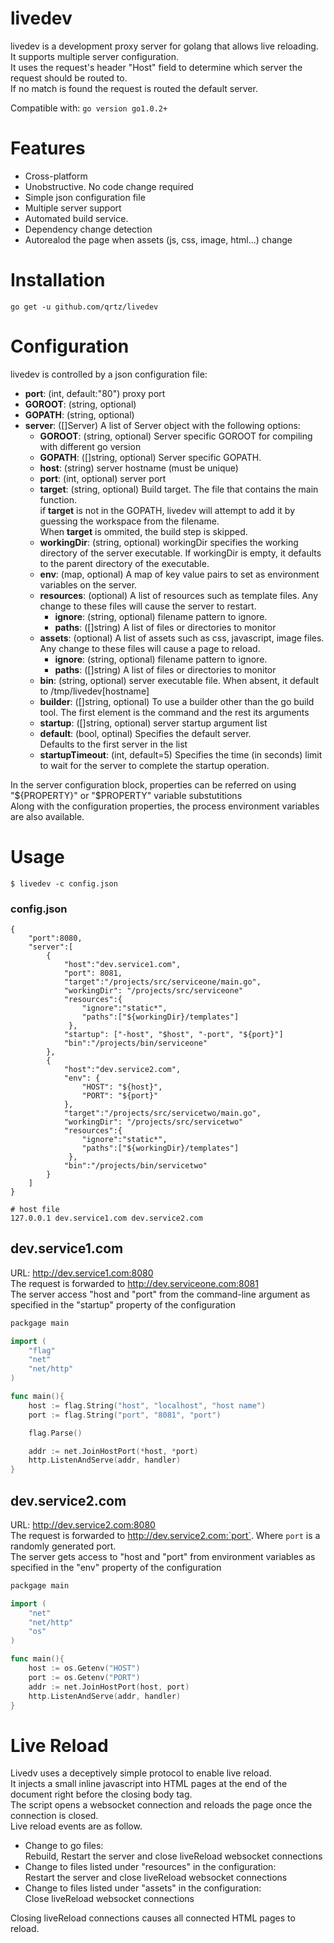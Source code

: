 livedev
=======

livedev is a development proxy server for golang that allows live reloading.  
It supports multiple server configuration.  
It uses the request's header "Host" field to determine which server the request should be routed to.  
If no match is found the request is routed the default server.

 
Compatible with: `go version go1.0.2+`

Features
========
* Cross-platform
* Unobstructive. No code change required
* Simple json configuration file
* Multiple server support
* Automated build service.
* Dependency change detection 
* Autorealod the page when assets (js, css, image, html...) change


Installation
============

`go get -u github.com/qrtz/livedev` 

Configuration
=============
livedev is controlled by a json configuration file:

* __port__: (int, default:"80") proxy port
* __GOROOT__: (string, optional) 
* __GOPATH__: (string, optional)
* __server__: ([]Server) A list of Server object with the following options:
    * __GOROOT__: (string, optional)  Server specific GOROOT for compiling with different go version
    * __GOPATH__: ([]string, optional) Server specific GOPATH.
    * __host__: (string) server hostname (must be unique)
    * __port__: (int, optional) server port  
    * __target__: (string, optional) Build target. The file that contains the main function.  
 if __target__ is not in the GOPATH, livedev will attempt to add it by guessing the workspace from the filename.  
 When __target__ is ommited, the build step is skipped.
    * __workingDir__: (string, optional) workingDir specifies the working directory of the server executable. If workingDir is empty, it defaults to the parent directory of the executable.  
    * __env__: (map, optional) A map of key value pairs to set as environment variables on the server.
    * __resources__: (optional) A list of resources such as template files. Any change to these files will cause the server to restart.
        * __ignore__: (string, optional) filename pattern to ignore. 
        * __paths__: ([]string) A list of files or directories to monitor
    * __assets__: (optional) A list of assets such as css, javascript, image files. Any change to these files will cause a page to reload.
        * __ignore__: (string, optional) filename pattern to ignore.
        * __paths__: ([]string) A list of files or directories to monitor
    * __bin__: (string, optional) server executable file. When absent, it default to /tmp/livedev[hostname]
    * __builder__: ([]string, optional) To use a builder other than the go build tool. The first element is the command and the rest its arguments
    * __startup__: ([]string, optional) server startup argument list
    * __default__: (bool, optinal) Specifies the default server.  
 Defaults to the first server in the list
    * __startupTimeout__: (int, default=5) Specifies the time (in seconds) limit  to wait for the server to complete the startup operation.

In the server configuration block, properties can be referred on using "${PROPERTY}" or "$PROPERTY" variable substutitions  
Along with the configuration properties, the process environment variables are also available.  

Usage
=====
```shell    
$ livedev -c config.json
```

### config.json 

    {
        "port":8080,
        "server":[
            {
                "host":"dev.service1.com",
                "port": 8081,
                "target":"/projects/src/serviceone/main.go",
                "workingDir": "/projects/src/serviceone"
                "resources":{
                    "ignore":"static*",
                    "paths":["${workingDir}/templates"]
                 },
                "startup": ["-host", "$host", "-port", "${port}"]
                "bin":"/projects/bin/serviceone"
            },
            {
                "host":"dev.service2.com",
                "env": {
                    "HOST": "${host}",
                    "PORT": "${port}"
                },
                "target":"/projects/src/servicetwo/main.go",
                "workingDir": "/projects/src/servicetwo"
                "resources":{
                    "ignore":"static*",
                    "paths":["${workingDir}/templates"]
                 },
                "bin":"/projects/bin/servicetwo"
            }
        ]
    }


```shell
# host file
127.0.0.1 dev.service1.com dev.service2.com
```
## dev.service1.com
URL: http://dev.service1.com:8080    
The request is forwarded to http://dev.serviceone.com:8081  
The server access "host and "port" from the command-line argument as specified in the "startup" property of the configuration

```go
packgage main

import (
    "flag"
    "net"
    "net/http"
) 

func main(){
    host := flag.String("host", "localhost", "host name")
    port := flag.String("port", "8081", "port")

    flag.Parse()

    addr := net.JoinHostPort(*host, *port)
    http.ListenAndServe(addr, handler)
}
```
## dev.service2.com
URL: http://dev.service2.com:8080  
The request is forwarded to http://dev.service2.com:`port`. Where `port` is a randomly generated port.  
The server gets access to "host and "port" from environment variables as specified in the "env" property of the configuration  

```go
packgage main

import (
    "net"
    "net/http"
    "os"
) 

func main(){
    host := os.Getenv("HOST")
    port := os.Getenv("PORT")
    addr := net.JoinHostPort(host, port)
    http.ListenAndServe(addr, handler)
}
```

Live Reload
===========
Livedv uses a deceptively simple protocol to enable live reload.  
It injects a small inline javascript into HTML pages at the end of the document right before the closing body tag.  
The script opens a websocket connection and reloads the page once the connection is closed.  
Live reload events are as follow.
* Change to go files:  
Rebuild, Restart the server and close liveReload websocket connections 
* Change to files listed under "resources" in the configuration:  
Restart the server and close liveReload websocket connections
* Change to files listed under "assets" in the configuration:  
Close liveReload websocket connections  

Closing liveReload connections causes all connected HTML pages to reload.

